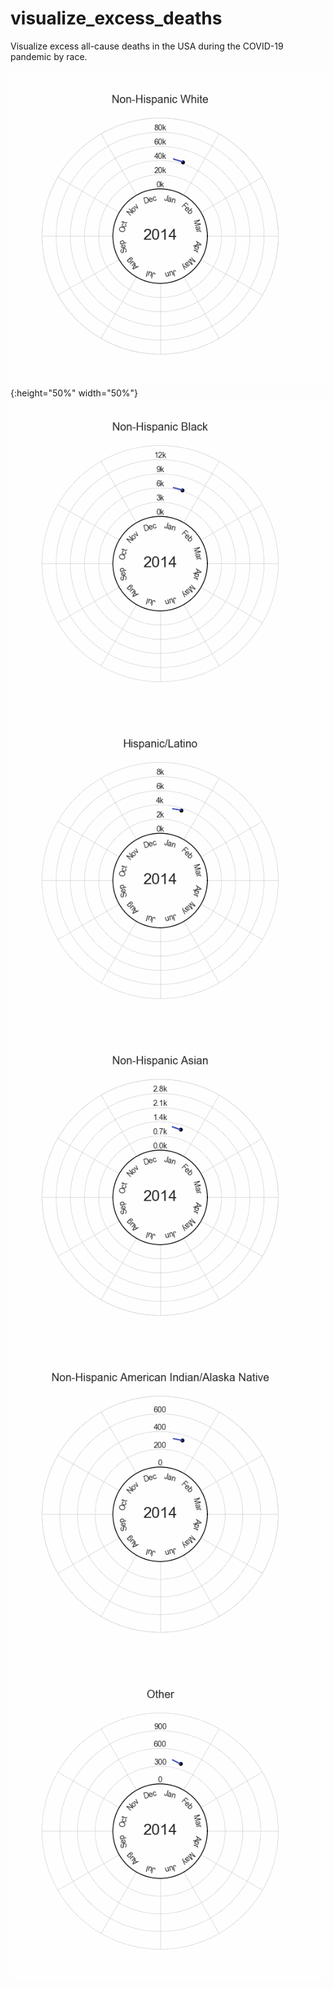 # visualize_excess_deaths
Visualize excess all-cause deaths in the USA during the COVID-19 pandemic by race.

![non_hispanic_white](non_hispanic_white_c.gif){:height="50%" width="50%"}
![non_hispanic_black](non_hispanic_black_c.gif)
![hispanic_latino](hispanic_latino_c.gif)
![non_hispanic_asian](non_hispanic_asian_c.gif)
![aina](non_hispanic_american_indian_alaska_native_c.gif)
![other](other_c.gif)
